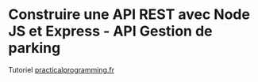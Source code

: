 # Construire une API REST avec Node JS et Express - API Gestion de parking

Tutoriel [practicalprogramming.fr]('https://practicalprogramming.fr/node-js-api/')
